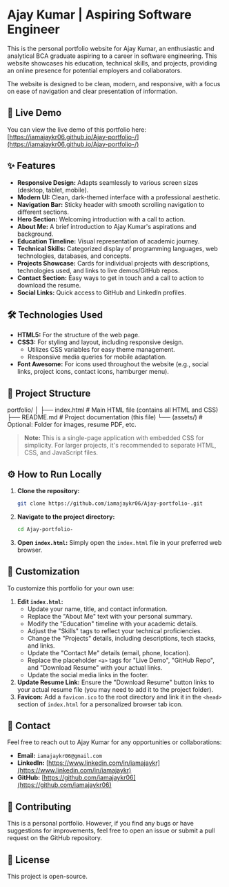 # Ajay Kumar | Aspiring Software Engineer

This is the personal portfolio website for Ajay Kumar, an enthusiastic and analytical BCA graduate aspiring to a career in software engineering. This website showcases his education, technical skills, and projects, providing an online presence for potential employers and collaborators.

The website is designed to be clean, modern, and responsive, with a focus on ease of navigation and clear presentation of information.

## 🚀 Live Demo

You can view the live demo of this portfolio here: [https://iamajaykr06.github.io/Ajay-portfolio-/](https://iamajaykr06.github.io/Ajay-portfolio-/)

## ✨ Features

*   **Responsive Design:** Adapts seamlessly to various screen sizes (desktop, tablet, mobile).
*   **Modern UI:** Clean, dark-themed interface with a professional aesthetic.
*   **Navigation Bar:** Sticky header with smooth scrolling navigation to different sections.
*   **Hero Section:** Welcoming introduction with a call to action.
*   **About Me:** A brief introduction to Ajay Kumar's aspirations and background.
*   **Education Timeline:** Visual representation of academic journey.
*   **Technical Skills:** Categorized display of programming languages, web technologies, databases, and concepts.
*   **Projects Showcase:** Cards for individual projects with descriptions, technologies used, and links to live demos/GitHub repos.
*   **Contact Section:** Easy ways to get in touch and a call to action to download the resume.
*   **Social Links:** Quick access to GitHub and LinkedIn profiles.

## 🛠️ Technologies Used

*   **HTML5:** For the structure of the web page.
*   **CSS3:** For styling and layout, including responsive design.
    *   Utilizes CSS variables for easy theme management.
    *   Responsive media queries for mobile adaptation.
*   **Font Awesome:** For icons used throughout the website (e.g., social links, project icons, contact icons, hamburger menu).

## 📂 Project Structure
portfolio/
│
├── index.html # Main HTML file (contains all HTML and CSS)
├── README.md # Project documentation (this file)
└── (assets/) # Optional: Folder for images, resume PDF, etc.
> **Note:** This is a single-page application with embedded CSS for simplicity. For larger projects, it's recommended to separate HTML, CSS, and JavaScript files.

## ⚙️ How to Run Locally

1.  **Clone the repository:**
    ```bash
    git clone https://github.com/iamajaykr06/Ajay-portfolio-.git
    ```
2.  **Navigate to the project directory:**
    ```bash
    cd Ajay-portfolio-
    ```
3.  **Open `index.html`:** Simply open the `index.html` file in your preferred web browser.

## 📝 Customization

To customize this portfolio for your own use:

1.  **Edit `index.html`:**
    *   Update your name, title, and contact information.
    *   Replace the "About Me" text with your personal summary.
    *   Modify the "Education" timeline with your academic details.
    *   Adjust the "Skills" tags to reflect your technical proficiencies.
    *   Change the "Projects" details, including descriptions, tech stacks, and links.
    *   Update the "Contact Me" details (email, phone, location).
    *   Replace the placeholder `<a>` tags for "Live Demo", "GitHub Repo", and "Download Resume" with your actual links.
    *   Update the social media links in the footer.
2.  **Update Resume Link:** Ensure the "Download Resume" button links to your actual resume file (you may need to add it to the project folder).
3.  **Favicon:** Add a `favicon.ico` to the root directory and link it in the `<head>` section of `index.html` for a personalized browser tab icon.

## 📧 Contact

Feel free to reach out to Ajay Kumar for any opportunities or collaborations:

*   **Email:** `iamajaykr06@gmail.com`
*   **LinkedIn:** [https://www.linkedin.com/in/iamajaykr](https://www.linkedin.com/in/iamajaykr)
*   **GitHub:** [https://github.com/iamajaykr06](https://github.com/iamajaykr06)

## 🤝 Contributing

This is a personal portfolio. However, if you find any bugs or have suggestions for improvements, feel free to open an issue or submit a pull request on the GitHub repository.

## 📜 License

This project is open-source.
